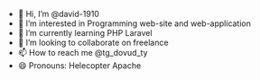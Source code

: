 - 👋 Hi, I’m @david-1910
- 👀 I’m interested in Programming web-site and web-application
- 🌱 I’m currently learning PHP Laravel
- 💞️ I’m looking to collaborate on freelance 
- 📫 How to reach me @tg_dovud_ty
- 😄 Pronouns: Helecopter Apache
